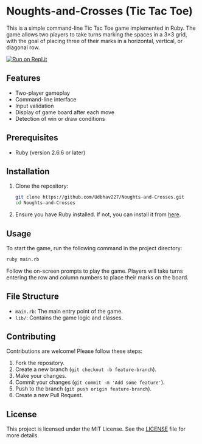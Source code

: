 # Noughts-and-Crosses (Tic Tac Toe)

This is a simple command-line Tic Tac Toe game implemented in Ruby. The game allows two players to take turns marking the spaces in a 3×3 grid, with the goal of placing three of their marks in a horizontal, vertical, or diagonal row.

[![Run on Repl.it](https://repl.it/badge/github/udbhav227/Naughts-and-Crosses)](https://replit.com/@udbhav227/Noughts-and-Crosses?v=1)

## Features

- Two-player gameplay
- Command-line interface
- Input validation
- Display of game board after each move
- Detection of win or draw conditions

## Prerequisites

- Ruby (version 2.6.6 or later)

## Installation

1. Clone the repository:

    ```bash
    git clone https://github.com/Udbhav227/Noughts-and-Crosses.git
    cd Noughts-and-Crosses
    ```

2. Ensure you have Ruby installed. If not, you can install it from [here](https://www.ruby-lang.org/en/documentation/installation/).

## Usage

To start the game, run the following command in the project directory:

   ```bash
   ruby main.rb
   ```

Follow the on-screen prompts to play the game. Players will take turns entering the row and column numbers to place their marks on the board.

## File Structure

- `main.rb`: The main entry point of the game.
- `lib/`: Contains the game logic and classes.

## Contributing

Contributions are welcome! Please follow these steps:

1. Fork the repository.
2. Create a new branch (`git checkout -b feature-branch`).
3. Make your changes.
4. Commit your changes (`git commit -m 'Add some feature'`).
5. Push to the branch (`git push origin feature-branch`).
6. Create a new Pull Request.

## License

This project is licensed under the MIT License. See the [LICENSE](LICENSE) file for more details.
